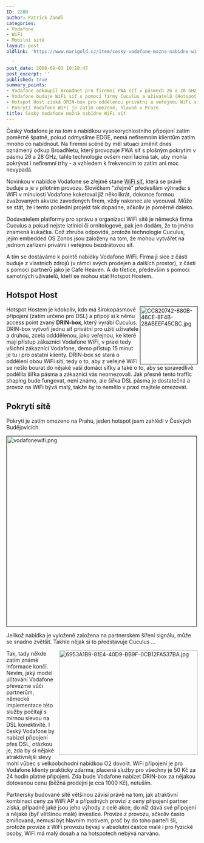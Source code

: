 ```yaml
---
ID: 2280
author: Patrick Zandl
categories:
- Vodafone
- WiFi
- Mobilní sítě
layout: post
oldlink: 'https://www.marigold.cz/item/cesky-vodafone-mozna-nabidne-wifi-sit

  '
post_date: 2008-09-03 10:28:47
post_excerpt: ''
published: true
summary_points:
- Vodafone odkoupil BroadNet pro firemní FWA síť v pásmech 26 a 28 GHz.
- Vodafone buduje WiFi síť s pomocí firmy Cuculus a uživatelů (Hotspot Host).
- Hotspot Host získá DRIN-box pro oddělenou privátní a veřejnou WiFi síť.
- Pokrytí Vodafone WiFi je zatím omezené, hlavně v Praze.
title: Český Vodafone možná nabídne WiFi síť
---
```


Český Vodafone je na tom s nabídkou vysokorychlostního připojení zatím poměrně špatně, pokud odmyslíme EDGE, nemá nefiremním klientům zatím mnoho co nabídnout. Na firemní scéně by měl situaci změnit dnes oznámený odkup BroadNetu, který provozuje FWA síť s plošným pokrytím v pásmu 26 a 28 GHz, tahle technologie ovšem není laciná tak, aby mohla pokrývat i nefiremní trhy - a vzhledem k frekvencím to zatím ani moc nevypadá. 

Novinkou v nabídce Vodafone se zřejmě stane <a href="http://wifi.vodafone.cz">WiFi síť</a>, která se právě buduje a je v pilotním provozu. Slovíčkem "zřejmě" předesílám výhradu: s WiFi v minulosti Vodafone koketoval již několikrát, dokonce formou zvažovaných akvizic zavedených firem, vždy nakonec ale vycouval. Může se stát, že i tento poslední projekt tak dopadne, ačkoliv je poměrně daleko. 

Dodavatelem platformy pro správu a organizaci WiFi sítě je německá firma Cuculus a pokud nejste latiníci či ornitologové, pak jen dodám, že to jméno znamená kukačka. Což zhruba odpovídá, protože technologie Cuculus, jejím embedded OS Zonos jsou založeny na tom, že mohou vytvářet na jednom zařízení privátní i veřejnou bezdrátovou síť.  

A tím se dostáváme k pointě nabídky Vodafone WiFi. Firma ji sice z části buduje z vlastních zdrojů (v rámci svých prodejen a dalších prostor), z části s pomocí partnerů jako je Cafe Heaven. A do třetice, především s pomocí samotných uživatelů, kteří se mohou stát Hotspot Hostem. 

<h2>Hotspot Host</h2>

<img src="http://www.marigold.cz/wp-content/uploads/cc820742-880b-46ce-8f4b-28abeef45cbc.jpg" alt="CC820742-880B-46CE-8F4B-28ABEEF45CBC.jpg" border="1" width="150" height="151" align="right" />Hotspot Hostem je kdokoliv, kdo má širokopásmové připojení (zatím určeno pro DSL) a připojí si k němu access point zvaný <strong>DRIN-box</strong>, který vyrábí Cuculus. DRIN-box vytvoří jednu síť privátní pro užití uživatele a druhou, zcela odddělenou, jako veřejnou, ke které mají přístup zákazníci Vodafone WiFi, v praxi tedy všichni zákazníci Vodafone, demo přístup 15 minut je tu i pro ostatní klienty. DRIN-box se stará o oddělení obou WiFi sítí, tedy o to, aby z veřejné WiFi se nešlo bourat do nějaké vaší domácí síťky a také o to, aby se spravedlivě podělila šířka pásma a zákazníci vás neomezovali. Jak přesně tento traffic shaping bude fungovat, není známo, ale šířka DSL pásma je dostatečná a provoz na WiFi bývá malý, takže by to nemělo v praxi majitele omezovat. 

<h2>Pokrytí sítě</h2>

Pokrytí je zatím omezeno na Prahu, jeden hotspot jsem zahlédl v Českých Budějovicích. 

<img src="http://www.marigold.cz/wp-content/uploads/vodafonewifi.png" alt="vodafonewifi.png" border="1" width="500" />

Jelikož nabídka je vyloženě založena na partnerském šíření signálu, může se snadno zvětšit. Takhle nějak si to představuje Cuculus ... 

<img src="http://www.marigold.cz/wp-content/uploads/6953a1b9-81e4-40d9-bb9f-0cb12fa537ba.jpg" alt="6953A1B9-81E4-40D9-BB9F-0CB12FA537BA.jpg" border="0" width="365" height="275" align="right" />

Tak, tady někde zatím známé informace končí. Nevím, jaký model účtování Vodafone převezme vůči partnerům, německé implementace této služby počítají s mírnou slevou na DSL konektivitě. I český Vodafone by nabízel připojení přes DSL, otázkou je, zda by si nějaké atraktivnější slevy mohl vůbec s velkoobchodní nabídkou O2 dovolit.  WiFi připojení je pro Vodafone klienty prakticky zdarma, placená služby pro všechny je 50 Kč za 24 hodin platné připojení. Zda bude Vodafone nabízet DRIN-box za nějakou dotovanou cenu (běžná prodejní je cca 1000 Kč), netuším. 

Partnersky budované sítě většinou závisí právě na tom, jak atraktivní kombinaci ceny za WiFi AP a případných provizí z ceny připojení partner získá, případně jaké jsou jeho výhody z celé akce, do níž dává své připojení a nějaké (byť většinou malé) investice. Provize z provozu, ačkoliv často zmiňovaná, nemusí být hlavním motivem, proč by do toho parteři šli, protože provize z WiFi provozu bývají v absolutní částce malé i pro fyzické osoby, WiFi má malý dosah a na hotspotech nebývá narváno.